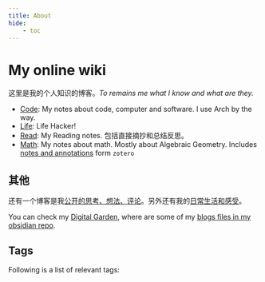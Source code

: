 ```yaml
---
title: About
hide:
    - toc
---
```


# My online wiki

这里是我的个人知识的博客。*To remains me what I know and what are they.*

- [Code](/wiki/code/index): My notes about code, computer and software. I use Arch by the way.
- [Life](/wiki/life/index): Life Hacker!
- [Read](/wiki/read/index): My Reading notes. 包括直接摘抄和总结反思。
- [Math](/wiki/math/index): My notes about math. Mostly about Algebraic Geometry. Includes [notes and annotations](/wiki/math/zotero) form `zotero`


## 其他

还有一个博客是我[公开的思考、想法、评论](/hexo)。另外还有我的[日常生活和感受](/hugo)。

You can check my [Digital Garden](https://hiraeth-dg.netlify.app/), where are some of my [blogs files in my obsidian repo](/wiki/code/blogs).

## Tags

Following is a list of relevant tags:

<!-- material/tags -->
